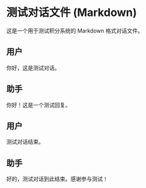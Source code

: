 # 测试对话文件 (Markdown)

这是一个用于测试积分系统的 Markdown 格式对话文件。

## 用户
你好，这是测试对话。

## 助手
你好！这是一个测试回复。

## 用户
测试对话结束。

## 助手
好的，测试对话到此结束。感谢参与测试！
